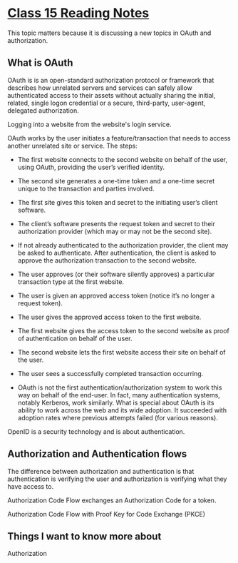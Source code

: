 # [Class 15 Reading Notes](https://github.com/snur206/reading-notes/blob/main/301/class15notes.md)

This topic matters because it is discussing a new topics in OAuth and authorization.

## What is OAuth

OAuth is is an open-standard authorization protocol or framework that describes how unrelated servers and services can safely allow authenticated access to their assets without actually sharing the initial, related, single logon credential or a secure, third-party, user-agent, delegated authorization.

Logging into a website from the website's login service. 

OAuth works by the user  initiates a feature/transaction that needs to access another unrelated site or service. The steps:

- The first website connects to the second website on behalf of the user, using OAuth, providing the user’s verified identity.

- The second site generates a one-time token and a one-time secret unique to the transaction and parties involved.

- The first site gives this token and secret to the initiating user’s client software.

- The client’s software presents the request token and secret to their authorization provider (which may or may not be the second site).

- If not already authenticated to the authorization provider, the client may be asked to authenticate. After authentication, the client is asked to approve the authorization transaction to the second website.

- The user approves (or their software silently approves) a particular transaction type at the first website.

- The user is given an approved access token (notice it’s no longer a request token).

- The user gives the approved access token to the first website.

- The first website gives the access token to the second website as proof of authentication on behalf of the user.

- The second website lets the first website access their site on behalf of the user.

- The user sees a successfully completed transaction occurring.

- OAuth is not the first authentication/authorization system to work this way on behalf of the end-user. In fact, many authentication systems, notably Kerberos, work similarly. What is special about OAuth is its ability to work across the web and its wide adoption. It succeeded with adoption rates where previous attempts failed (for various reasons).

OpenID is a security technology and is about authentication.

## Authorization and Authentication flows

The difference between authorization and authentication is that authentication is verifying the user and authorization is verifying what they have access to.

Authorization Code Flow exchanges an Authorization Code for a token.

Authorization Code Flow with Proof Key for Code Exchange (PKCE)













## Things I want to know more about

Authorization
